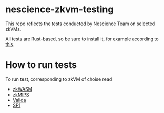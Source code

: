 # nescience-zkvm-testing
This repo reflects the tests conducted by Nescience Team on selected zkVMs.

All tests are Rust-based, so be sure to install it, for example according to [this](https://rustup.rs/).

# How to run tests

To run test, corresponding to zkVM of choise read

- [zkWASM](./zkwasm/README.md)
- [zkMIPS](./zkmips/README.md)
- [Valida](./valida/README.md)
- [SP1](./sp1/README.md)
